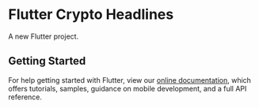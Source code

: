 # Flutter Crypto Headlines

A new Flutter project.

## Getting Started

For help getting started with Flutter, view our
[online documentation](https://flutter.dev/docs), which offers tutorials,
samples, guidance on mobile development, and a full API reference.
